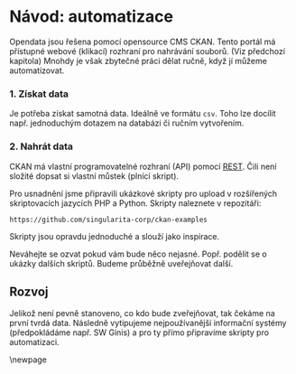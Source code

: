 
Návod: automatizace
===================

Opendata jsou řešena pomocí opensource CMS CKAN.
Tento portál má přístupné webové (klikací) rozhraní pro nahrávání souborů. (Viz předchozí kapitola)
Mnohdy je však zbytečné práci dělat ručně, když jí můžeme automatizovat. 


### 1. Získat data

Je potřeba získat samotná data. Ideálně ve formátu `csv`. Toho lze docílit např. jednoduchým dotazem na databázi či ručním vytvořením.



### 2. Nahrát data

CKAN má vlastní programovatelné rozhraní (API) pomocí [REST](https://cs.wikipedia.org/wiki/Representational_State_Transfer).
Čili není složité dopsat si vlastní můstek (plnící skript). 

Pro usnadnění jsme připravili ukázkové skripty pro upload v rozšířených skriptovacích jazycích PHP a Python. Skripty naleznete v repozitáři:

`https://github.com/singularita-corp/ckan-examples`

Skripty jsou opravdu jednoduché a slouží jako inspirace. 

Neváhejte se ozvat pokud vám bude něco nejasné. Popř. podělit se o ukázky dalších skriptů. Budeme průběžně uveřejňovat další.


Rozvoj
------

Jelikož není pevně stanoveno, co kdo bude zveřejňovat, tak čekáme na první tvrdá data. Následně vytipujeme nejpoužívanější informační systémy (předpokládáme např. SW Ginis) a pro ty přímo připravíme skripty pro automatizaci.

\newpage
